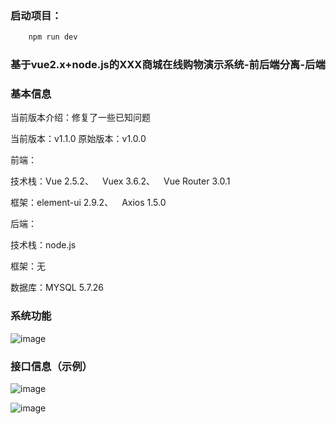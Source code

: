 ### 启动项目：
```javascript
	npm run dev
```
### 基于vue2.x+node.js的XXX商城在线购物演示系统-前后端分离-后端
### 基本信息
当前版本介绍：修复了一些已知问题

当前版本：v1.1.0
原始版本：v1.0.0

前端：

技术栈：Vue 2.5.2、 Vuex 3.6.2、 Vue Router 3.0.1

框架：element-ui 2.9.2、 Axios 1.5.0

后端：

技术栈：node.js

框架：无

数据库：MYSQL 5.7.26

### 系统功能
![image](https://github.com/heting791/mall-rear/assets/83156177/89b08377-d159-4757-9c92-658b8a886153)

### 接口信息（示例）
![image](https://github.com/heting791/mall-rear/assets/83156177/1ea30da4-f7d5-4c89-9f09-b8af0f39c28e)

![image](https://github.com/heting791/mall-rear/assets/83156177/ec6b1cde-1c4b-499b-a1a4-78e7574d90c2)
